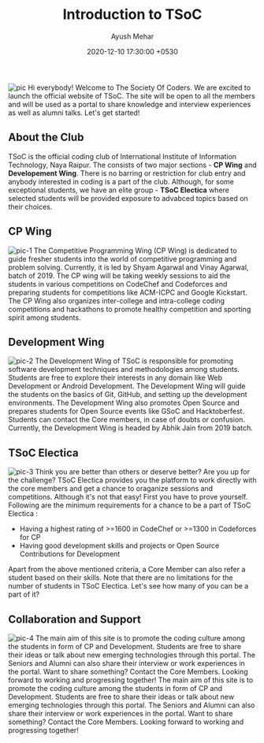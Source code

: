 ﻿---
title: Introduction to TSoC
date: 2020-12-10 17:30:00 +0530
author: Ayush Mehar
---

![pic](https://i.ibb.co/YDK6tR8/TSOC-LOGO-01-01.jpg)
Hi everybody!
Welcome to The Society Of Coders. We are excited to launch the official website of TSoC. The site will be open to all the members and will be used as a portal to share knowledge and interview experiences as well as alumni talks. Let's get started!


## About the Club
TSoC is the official coding club of International Institute of Information Technology, Naya Raipur. The consists of two major sections - **CP Wing** and **Developement Wing**. There is no barring or restriction for club entry and anybody interested in coding is a part of the club. Although, for some exceptional students, we have an elite group - **TSoC Electica** where selected students will be provided exposure to advabced topics based on their choices.

## CP Wing
![pic-1](https://content.techgig.com/thumb/msid-76064853,width-860,resizemode-4/5-reasons-to-study-competitive-programming.jpg?96678)
The Competitive Programming Wing (CP Wing) is dedicated to guide fresher students into the world of competitive programming and problem solving. Currently, it is led by Shyam Agarwal and Vinay Agarwal, batch of 2019. The CP wing will be taking weekly sessions to aid the students in various competitions on CodeChef and Codeforces and preparing students for competitions like ACM-ICPC and Google Kickstart. The CP Wing also organizes inter-college and intra-college coding competitions and hackathons to promote healthy competition and sporting spirit among students.


## Development Wing
![pic-2](https://www.flexsin.com/blog/wp-content/uploads/2019/12/Custom-Software-Development.jpg)
 The Development Wing of TSoC is responsible for promoting software development techniques and methodologies among students. Students are free to explore their interests in any domain like Web Development or Android Development. The Development Wing will guide the students on the basics of Git, GitHub, and setting up the development environments. The Development Wing also promotes Open Source and prepares students for Open Source events like GSoC and Hacktoberfest. Students can contact the Core members, in case of doubts or confusion. Currently, the Development Wing is headed by Abhik Jain from 2019 batch.


## TSoC Electica
 ![pic-3](https://i2.wp.com/blogs.perficient.com/files/Are-You-Ready-for-Personalization.jpg?fit=1600%2C1116&ssl=1)
 Think you are better than others or deserve better? Are you up for the challenge? TSoC Electica provides you the platform to work directly with the core members and get a chance to oraganize sessions and competitions. Although it's not that easy! First you have to prove yourself. Following are the minimum requirements for a chance to be a part of TSoC Electica :
 - Having a highest rating of >=1600 in CodeChef or >=1300 in Codeforces for CP
 - Having good development skills and projects or Open Source Contributions for Development

Apart from the above mentioned criteria, a Core Member can also refer a student based on their skills. Note that there are no limitations for the number of students in TSoC Electica. Let's see how many of you can be a part of it?


## Collaboration and Support
![pic-4](https://www.pgi.com/blog/wp-content/uploads/sites/2/2018/04/collaboration-diagnostic-660x330.jpg)
The main aim of this site is to promote the coding culture among the students in form of CP and Development. Students are free to share their ideas or talk about new emerging technologies through this portal. The Seniors and Alumni can also share their interview or work experiences in the portal. Want to share something? Contact the Core Members. Looking forward to working and progressing together!
The main aim of this site is to promote the coding culture among the students in form of CP and Development. Students are free to share their ideas or talk about new emerging technologies through this portal. The Seniors and Alumni can also share their interview or work experiences in the portal. Want to share something? Contact the Core Members. Looking forward to working and progressing together!
